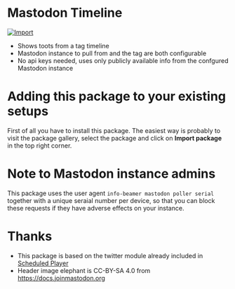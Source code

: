 # Mastodon Timeline 

[![Import](https://cdn.infobeamer.com/s/img/import.png)](https://info-beamer.com/use?url=https://github.com/sophieschi/scheduled-plugin-mastodon)

* Shows toots from a tag timeline
* Mastodon instance to pull from and the tag are both configurable
* No api keys needed, uses only publicly available info from the confgured Mastodon instance

# Adding this package to your existing setups

First of all you have to install this package. The easiest
way is probably to visit the package gallery, select the
package and click on __Import package__ in the top
right corner. 

# Note to Mastodon instance admins
This package uses the user agent `info-beamer mastodon poller serial` together with a unique seraial number per device, so that you can block these requests if they have adverse effects on your instance.

# Thanks
* This package is based on the twitter module already included in [Scheduled Player](https://info-beamer.com/raspberry-pi-digital-signage-scheduled-player-4765.html)
* Header image elephant is CC-BY-SA 4.0 from https://docs.joinmastodon.org
